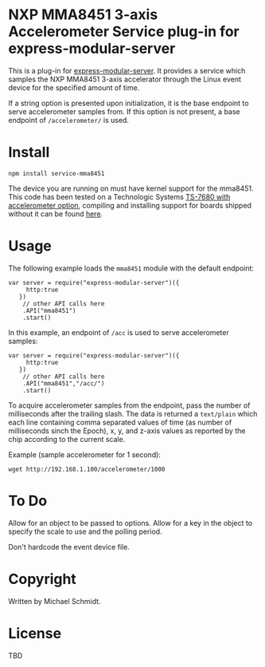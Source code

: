 NXP MMA8451 3-axis Accelerometer Service plug-in for express-modular-server
===========================================================================

This is a plug-in for [express-modular-server](https://github.com/michael-ts/express-modular-server/).  It provides a service which samples the NXP MMA8451 3-axis accelerator through the Linux event device for the specified amount of time.

If a string option is presented upon initialization, it is the base endpoint to serve accelerometer samples from.  If this option is not present,  a base endpoint of `/accelerometer/` is used.

# Install

    npm install service-mma8451

The device you are running on must have kernel support for the mma8451.  This code has been tested on a Technologic Systems [TS-7680 with accelerometer option](https://wiki.embeddedarm.com/wiki/TS-7680#Accelerometer), compiling and installing support for boards shipped without it can be found [here](https://wiki.embeddedarm.com/wiki/TS-7680#Compile_the_Kernel).

# Usage

The following example loads the `mma8451` module with the default endpoint:

    var server = require("express-modular-server")({
         http:true
       })
        // other API calls here
        .API("mma8451")
        .start()

In this example, an endpoint of `/acc` is used to serve accelerometer samples:


    var server = require("express-modular-server")({
         http:true
       })
        // other API calls here
        .API("mma8451","/acc/")
        .start()

To acquire accelerometer samples from the endpoint, pass the number of milliseconds after the trailing slash.  The data is returned a `text/plain` which each line containing comma separated values of  time (as number of milliseconds sinch the Epoch), x, y, and z-axis values as reported by the chip according to the current scale.

Example (sample accelerometer for 1 second):

    wget http://192.168.1.100/accelerometer/1000


# To Do

Allow for an object to be passed to options.  Allow for a key in the object to specify the scale to use and the polling period.

Don't hardcode the event device file.

# Copyright

Written by Michael Schmidt.

# License

TBD